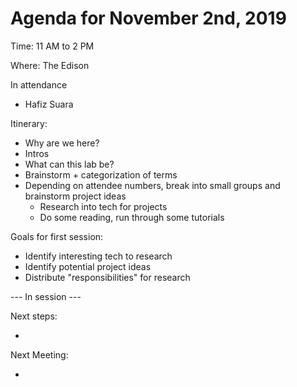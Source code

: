 # Agenda for November 2nd, 2019

Time: 11 AM to 2 PM

Where: The Edison

In attendance 

- Hafiz Suara


Itinerary:

- Why are we here?
- Intros
- What can this lab be?
- Brainstorm + categorization of terms
- Depending on attendee numbers, break into small groups and brainstorm project ideas
    - Research into tech for projects
    - Do some reading, run through some tutorials

Goals for first session:

- Identify interesting tech to research
- Identify potential project ideas
- Distribute "responsibilities" for research

--- In session ---





Next steps:

- 

Next Meeting:

- 